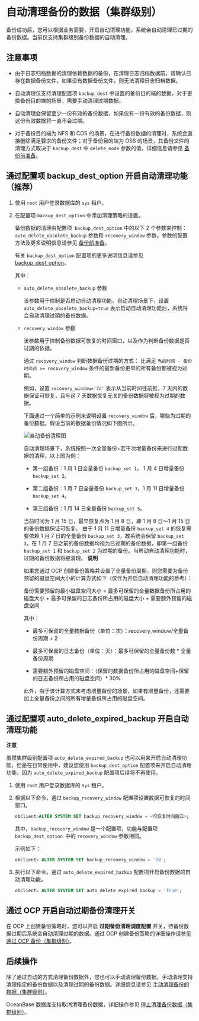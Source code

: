 自动清理备份的数据（集群级别） 
====================================

备份成功后，您可以根据业务需要，开启自动清理功能，系统会自动清理已过期的备份数据。当前仅支持集群级别备份数据的自动清理。

注意事项 
-------------------------

* 由于日志归档数据的清理依赖数据的备份，在清理日志归档数据前，请确认已存在数据备份文件，如果没有数据备份文件，则无法清理日志归档数据。

  

* 自动清理仅支持清理配置项 `backup_dest` 中设置的备份目的端的数据，对于更换备份目的端的场景，需要手动清理过期数据。

  

* 自动清理会保留至少一份有效的备份数据，如果仅有一份有效的备份数据，则这份有效数据将一直不会过期。

  

* 对于备份目的端为 NFS 和 COS 的场景，在进行备份数据的清理时，系统会直接删除满足要求的备份文件；对于备份目的端为 OSS 的场景，其备份文件的清理方式取决于 `backup_dest` 中 `delete_mode` 参数的值，详细信息请参见 [备份前准备](1.backup-by-using-the-command-line-1/1.preparation-before-backup.md)。

  




通过配置项 backup_dest_option 开启自动清理功能（推荐） 
----------------------------------------------------------

1. 使用 `root` 用户登录数据库的 `sys` 租户。

   

2. 在配置项 `backup_dest_option` 中添加清理策略的设置。

   备份数据的清理由配置项` backup_dest_option` 中的以下 2 个参数来控制： `auto_delete_obsolete_backup` 参数和 `recovery_window` 参数，参数的配置方法及更多说明信息请参见 [备份前准备](1.backup-by-using-the-command-line-1/1.preparation-before-backup.md)。

   有关 `backup_dest_option` 配置项的更多说明信息请参见 [backup_dest_option](../../../13.system-reference/1.reference-mysql-mode/3.system-configuration-items-1/3.cluster-level-configuration-items-1/17.backup_dest_option-1-2-3.md)。

   其中：
   * `auto_delete_obsolete_backup` 参数

     该参数用于控制是否启动自动清理功能。自动清理场景下，设置 `auto_delete_obsolete_backup=true` 表示启动自动清理功能后，系统将会自动清理过期的备份数据。
     
   
   * `recovery_window` 参数

     该参数用于控制备份数据可恢复的时间窗口，以及作为判断备份数据是否过期的依据。

     通过 `recovery_window` 判断数据备份过期的方式： 比满足 `当前时间 - 备份时间点 >= recovery_window` 条件的最新备份更早的所有备份都被视为过期。

     例如，设置 `recovery_window='7d'` 表示从当前时间往前推，7 天内的数据保证可恢复，且与这 7 天数据恢复无关的备份数据将被视为过期的数据。

     下面通过一个简单的示例来说明设置 `recovery_window` 后，哪些为过期的备份数据。假设当前的数据备份情况如下图所示。

     ![自动备份清理图](https://help-static-aliyun-doc.aliyuncs.com/assets/img/zh-CN/9039415461/p402766.png)

     自动清理场景下，系统按照一次全量备份+若干次增量备份来进行过期数据的清理，以上图为例：
     * 第一组备份：1 月 1 日全量备份 `backup_set 1`， 1 月 4 日增量备份 `backup_set 2`。

       
     
     * 第二组备份：1 月 7 日全量备份 `backup_set 3`，1 月 11 日增量备份 `backup_set 4`。

       
     
     * 第三组备份：1 月 14 日全量备份 `backup_set 5`。

       
     

     

     当前时间为 1 月 15 日，最早恢复点为 1 月 8 日，即 1 月 8 日～1 月 15 日的备份数据保证可恢复。
     由于 1 月 11 日增量备份 `backup_set 4` 的恢复需要依赖 1 月 7 日的全量备份 `backup_set 3`，故系统会保留 `backup_set 3`，在 1 月 7 日之前的备份数据均视为已过期的备份数据，即第一组备份`backup_set 1` 和 `backup_set 2` 为过期的备份。当启动自动清理功能时，过期的备份数据将被清理。
     **说明**

     

     如果您通过 OCP 创建备份策略并设置了全量备份周期，则您需要为备份预留的磁盘空间大小的计算方式如下（仅作为开启自动清理功能的参考）：

     备份需要预留的最小磁盘空间大小 = 最多可保留的全量数据备份所占用的磁盘大小 + 最多可保留的日志备份所占用的磁盘大小 + 需要额外预留的磁盘空间

     其中：
     * 最多可保留的全量数据备份（单位：次）：recovery_window/全量备份周期 + 2

       
     
     * 最多可保留的日志备份（单位：天）：最多可保留的全量备份数 \* 全量备份周期

       
     
     * 需要额外预留的磁盘空间：（保留的数据备份所占用的磁盘空间+保留的日志备份所占用的磁盘空间）\* 30%

       
     

     

     此外，由于该计算方式未考虑增量备份的场景，如果有增量备份，还需要加上全量备份之间的所有增量备份所占用的磁盘空间。
     
   

   




通过配置项 auto_delete_expired_backup 开启自动清理功能 
--------------------------------------------------------------

**注意**



虽然集群级别配置项 `auto_delete_expired_backup` 也可以用来开启自动清理功能，但是在日常使用中，建议您使用 `backup_dest_option` 配置项来开启自动清理功能，因为 `auto_delete_expired_backup` 配置项后续将不再使用。

1. 使用 `root` 用户登录数据库的 `sys` 租户。

   

2. 根据以下命令，通过 `backup_recovery_window` 配置项设置数据可恢复的时间窗口。

   ```sql
   obclient>ALTER SYSTEM SET backup_recovery_window = <可恢复时间窗口>;
   ```

   

   其中，`backup_recovery_window` 是一个配置项，功能与配置项 `backup_dest_option `中的 `recovery_window` 参数相同。

   示例如下：

   ```sql
   obclient> ALTER SYSTEM SET backup_recovery_window = '7d';
   ```

   

3. 执行以下命令，通过 `auto_delete_expired_backup` 配置项开启备份数据的自动清理功能。

   ```sql
   obclient> ALTER SYSTEM SET auto_delete_expired_backup = 'True';
   ```

   




通过 OCP 开启自动过期备份清理开关 
----------------------------------------

在 OCP 上创建备份策略时，您可以开启 **过期备份清理调度配置** 开关，待备份数据过期后系统会自动清理过期的数据。通过 OCP 创建备份策略的详细操作请参见 [通过 OCP 备份（集群级别）](../3.back-up-data-at-the-cluster-level/2.ocp-based-backup-1.md)。

后续操作 
-------------------------

除了通过自动的方式清理备份数据外，您也可以手动清理备份数据。手动清理支持清理指定的备份数据以及清理过期的备份数据。详细信息请参见 [手动清理备份的数据（集群级别）](../3.back-up-data-at-the-cluster-level/8.cleaning-up-backed-up-data-manually-1.md)。

OceanBase 数据库支持取消清理备份数据，详细操作参见 [停止清理备份数据（集群级别）](../3.back-up-data-at-the-cluster-level/9.stop-cleaning-backup-data.md)。
